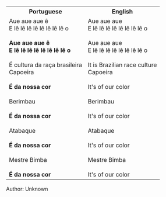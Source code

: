 <table class="capoeira-table">
    <tr class="header-row">
        <th>Portuguese</th>
        <th>English</th>
    </tr>
    <tr>
        <td>Aue aue aue ê<br>
        E lê lê lê lê lê lê lê lê o<br>
        <br>
        <strong>Aue aue aue ê<br>
        E lê lê lê lê lê lê lê lê o</strong><br>
        <br>
        É cultura da raça brasileira<br>
        Capoeira<br>
        <br>
        <strong>É da nossa cor</strong><br>
        <br>
        Berimbau<br>
        <br>
        <strong>É da nossa cor</strong><br>
        <br>
        Atabaque<br>
        <br>
        <strong>É da nossa cor</strong><br>
        <br>
        Mestre Bimba<br>
        <br>
        <strong>É da nossa cor</strong></td>
        <td>Aue aue aue<br>
        E lê lê lê lê lê lê lê lê o<br>
        <br>
        Aue aue aue<br>
        E lê lê lê lê lê lê lê lê o<br>
        <br>
        It is Brazilian race culture<br>
        Capoeira<br>
        <br>
        It's of our color<br>
        <br>
        Berimbau<br>
        <br>
        It's of our color<br>
        <br>
        Atabaque<br>
        <br>
        It's of our color<br>
        <br>
        Mestre Bimba<br>
        <br>
        It's of our color</td>
    </tr>
</table>

<figcaption>
Author: Unknown
</figcaption>